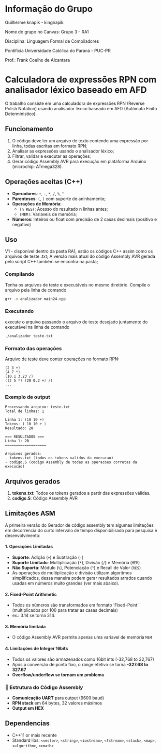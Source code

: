 # Informação do Grupo
Guilherme knapik - kingnapik

Nome do grupo no Canvas: Grupo 3 - RA1

Disciplina: Linguagem Formal de Compiladores

Pontificia Universidade Católica do Paraná - PUC-PR

Prof.: Frank Coelho de Alcantara


# Calculadora de expressões RPN com analisador léxico baseado em AFD
O trabalho consiste em uma calculadora de expressões RPN (Reverse Polish Notation) usando analisador léxico baseado em AFD (Autômato Finito Deterministico).

## Funcionamento
1. O código deve ler um arquivo de texto contendo uma expressão por linha, todas escritas em formato RPN;
2. Analisar as expressões usando o analisador léxico;
3. Filtrar, validar e executar as operações;
4. Gerar código Assembly AVR para execução em plataforma Arduino (microchip: ATmega328).

## Operações aceitas (C++)

- **Operadores**: `+`, `-`, `*`, `/`, `%`, `^`
- **Parenteses**: `(`, `)` com suporte de aninhamento;
- **Operações de Memória**: 
  - `(n RES)`: Acesso do resultado n linhas antes;
  - `(MEM)`: Variaveis de memória;
- **Números**: Inteiros ou float com precisão de 2 casas decimais (positivo e negativo)

## Uso
V1 - disponível dentro da pasta RA1, estão os códigos C++ assim como os arquivos de teste .txt;
A versão mais atual do código Assembly AVR gerada pelo script C++ também se encontra na pasta;

### Compilando
Tenha os arquivos de teste e executáveis no mesmo diretório.
Compile o arquivo pela linha de comando
```bash
g++ -o analizador main24.cpp
```

### Executando
execute o arquivo passando o arquivo de teste desejado juntamente do executável na linha de comando
```bash
./analizador teste.txt
```

### Formato das operações
Arquivo de teste deve conter operações no formato RPN:
```
(2 3 +)
(4 7 *)
(10.1 3.23 /)
((2 5 *) (20 0.2 +) /)
...
```

### Exemplo de output
```
Processando arquivo: teste.txt
Total de linhas: 1

Linha 1: (10 10 +)
Tokens: ( 10 10 + ) 
Resultado: 20

=== RESULTADOS ===
Linha 1: 20
===================

Arquivos gerados:
- tokens.txt (todos os tokens validos da execucao)
- codigo.S (codigo Assembly de todas as operacoes corretas da execucao)
```

## Arquivos gerados

1. **tokens.txt**: Todos os tokens gerados a partir das expressões válidas.
2. **codigo.S**: Código Assembly AVR

## Limitações ASM

A primeira versão do Gerador de código assembly tem algumas limitações em decorrencia do curto intervalo de tempo disponibilisado para pesquisa e desenvolvimento:

#### 1. **Operações Limitadas**
- **Suporte**: Adição (`+`) e Subtração (`-`)
- **Suporte Limitado**: Multiplicação (`*`), Divisão (`/`) e Memória (`MEM`)
- **Não Suporta**: Módulo (`%`), Potenciação (`^`) e Recall de Valor (`RES`)
- As operações de multiplicação e divisão utilizam algoritmos simplificados, dessa maneira podem gerar resultados arrados quando usadas em números muito grandes (ver mais abaixo).

#### 2. **Fixed-Point Arithmetic**
- Todos os números são transformados em formato 'Fixed-Point' (multiplicados por 100 para tratar as casas decimais)
- ex.: 3.14 se torna 314.

#### 3. **Memória limitada**
- O código Assembly AVR permite apenas uma variavel de memória `MEM`

#### 4. **Limitações de Integer 16bits**
- Todos os valores são armazenados como 16bit ints (-32,768 to 32,767)
- Após a conversão de ponto fixo, o range efetivo se torna **-327.68 to 327.67**
- **Overflow/underflow se tornam um problema**

### 🔧 **Estrutura do Código Assembly**

- **Comunicação UART** para output (9600 baud)
- **RPN stack** em 64 bytes, 32 valores máximos
- **Output em HEX**

## Dependencias

- C++11 or mais recente
- Standard libs: `<vector>`, `<string>`, `<iostream>`, `<fstream>`, `<stack>`, `<map>`, `<algorithm>`, `<cmath>`
